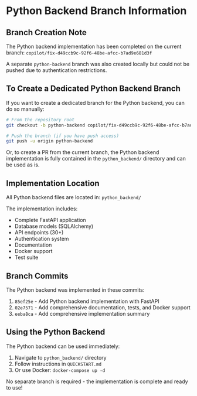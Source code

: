 # Python Backend Branch Information

## Branch Creation Note

The Python backend implementation has been completed on the current branch: `copilot/fix-d49ccb9c-92f6-48be-afcc-b7ad9e681d3f`

A separate `python-backend` branch was also created locally but could not be pushed due to authentication restrictions. 

## To Create a Dedicated Python Backend Branch

If you want to create a dedicated branch for the Python backend, you can do so manually:

```bash
# From the repository root
git checkout -b python-backend copilot/fix-d49ccb9c-92f6-48be-afcc-b7ad9e681d3f

# Push the branch (if you have push access)
git push -u origin python-backend
```

Or, to create a PR from the current branch, the Python backend implementation is fully contained in the `python_backend/` directory and can be used as is.

## Implementation Location

All Python backend files are located in: `python_backend/`

The implementation includes:
- Complete FastAPI application
- Database models (SQLAlchemy)
- API endpoints (30+)
- Authentication system
- Documentation
- Docker support
- Test suite

## Branch Commits

The Python backend was implemented in these commits:
1. `85ef25e` - Add Python backend implementation with FastAPI
2. `02e7571` - Add comprehensive documentation, tests, and Docker support
3. `eeba8ca` - Add comprehensive implementation summary

## Using the Python Backend

The Python backend can be used immediately:

1. Navigate to `python_backend/` directory
2. Follow instructions in `QUICKSTART.md`
3. Or use Docker: `docker-compose up -d`

No separate branch is required - the implementation is complete and ready to use!

